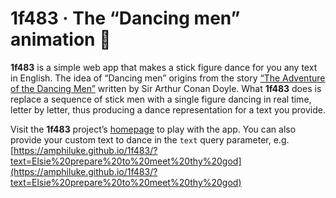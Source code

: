 # 1f483 · The “Dancing men” animation 💃

**1f483** is a simple web app that makes a stick figure dance for you any text in English. The idea of “Dancing men” origins from the story [“The Adventure of the Dancing Men”](https://en.wikipedia.org/wiki/The_Adventure_of_the_Dancing_Men) written by Sir Arthur Conan Doyle. What **1f483** does is replace a sequence of stick men with a single figure dancing in real time, letter by letter, thus producing a dance representation for a text you provide.

Visit the **1f483** project’s [homepage](https://amphiluke.github.io/1f483/) to play with the app. You can also provide your custom text to dance in the `text` query parameter, e.g. [https://amphiluke.github.io/1f483/?text=Elsie%20prepare%20to%20meet%20thy%20god](https://amphiluke.github.io/1f483/?text=Elsie%20prepare%20to%20meet%20thy%20god)
